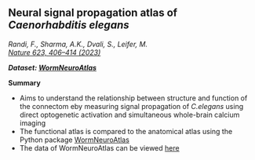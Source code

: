 ## Neural signal propagation atlas of _Caenorhabditis elegans_

_Randi, F., Sharma, A.K., Dvali, S., Leifer, M.<br> [Nature 623, 406–414 (2023)](https://doi.org/10.1038/s41586-023-06683-4)_

_**Dataset: [WormNeuroAtlas](WormNeuroAtlas_data.md)**_

**Summary**
- Aims to understand the relationship between structure and function of the connectom eby measuring signal propagation of _C.elegans_ using direct optogenetic activation and simultaneous whole-brain calcium imaging
- The functional atlas is compared to the anatomical atlas using the Python package [WormNeuroAtlas](https://github.com/francescorandi/wormneuroatlas)
- The data of WormNeuroAtlas can be viewed [here](https://github.com/openworm/ConnectomeToolbox/blob/main/docs/WormNeuroAtlas_data.md)

